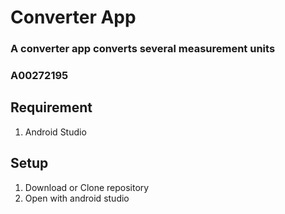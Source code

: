 # Converter App

### A converter app converts several measurement units

### A00272195

## Requirement
1. Android Studio

## Setup
1. Download or Clone repository
2. Open with android studio